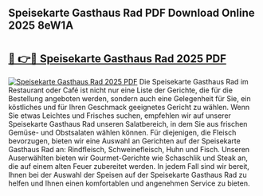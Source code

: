 ## Speisekarte Gasthaus Rad PDF Download Online 2025 8eW1A

# <h2><a href="http://gcb56bk.nevu.top/?p=Speisekarte+Gasthaus+Rad">🔗 👉🔴 Speisekarte Gasthaus Rad 2025 PDF</a></h2>

[![Speisekarte Gasthaus Rad 2025 PDF](https://i.imgur.com/dBaPXMq.png)](http://gcb56bk.nevu.top/?p=Speisekarte+Gasthaus+Rad)
Die Speisekarte Gasthaus Rad im Restaurant oder Café ist nicht nur eine Liste der Gerichte, die für die Bestellung angeboten werden, sondern auch eine Gelegenheit für Sie, ein köstliches und für Ihren Geschmack geeignetes Gericht zu wählen. Wenn Sie etwas Leichtes und Frisches suchen, empfehlen wir auf unserer Speisekarte Gasthaus Rad unseren Salatbereich, in dem Sie aus frischen Gemüse- und Obstsalaten wählen können. Für diejenigen, die Fleisch bevorzugen, bieten wir eine Auswahl an Gerichten auf der Speisekarte Gasthaus Rad an: Rindfleisch, Schweinefleisch, Huhn und Fisch. Unseren Auserwählten bieten wir Gourmet-Gerichte wie Schaschlik und Steak an, die auf einem alten Feuer zubereitet werden. In jedem Fall sind wir bereit, Ihnen bei der Auswahl der Speisen auf der Speisekarte Gasthaus Rad zu helfen und Ihnen einen komfortablen und angenehmen Service zu bieten.
